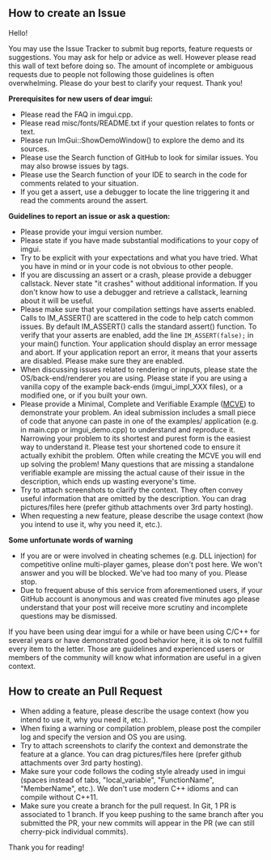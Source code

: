 ## How to create an Issue

Hello! 

You may use the Issue Tracker to submit bug reports, feature requests or suggestions. You may ask for help or advice as well. However please read this wall of text before doing so. The amount of incomplete or ambiguous requests due to people not following those guidelines is often overwhelming. Please do your best to clarify your request. Thank you!

**Prerequisites for new users of dear imgui:**
- Please read the FAQ in imgui.cpp.
- Please read misc/fonts/README.txt if your question relates to fonts or text.
- Please run ImGui::ShowDemoWindow() to explore the demo and its sources.
- Please use the Search function of GitHub to look for similar issues. You may also browse issues by tags.
- Please use the Search function of your IDE to search in the code for comments related to your situation.
- If you get a assert, use a debugger to locate the line triggering it and read the comments around the assert.

**Guidelines to report an issue or ask a question:**
- Please provide your imgui version number.
- Please state if you have made substantial modifications to your copy of imgui. 
- Try to be explicit with your expectations and what you have tried. What you have in mind or in your code is not obvious to other people.
- If you are discussing an assert or a crash, please provide a debugger callstack. Never state "it crashes" without additional information. If you don't know how to use a debugger and retrieve a callstack, learning about it will be useful.
- Please make sure that your compilation settings have asserts enabled. Calls to IM_ASSERT() are scattered in the code to help catch common issues. By default IM_ASSERT() calls the standard assert() function. To verify that your asserts are enabled, add the line `IM_ASSERT(false);` in your main() function. Your application should display an error message and abort. If your application report an error, it means that your asserts are disabled. Please make sure they are enabled.
- When discussing issues related to rendering or inputs, please state the OS/back-end/renderer you are using. Please state if you are using a vanilla copy of the example back-ends (imgui_impl_XXX files), or a modified one, or if you built your own.
- Please provide a Minimal, Complete and Verifiable Example ([MCVE](https://stackoverflow.com/help/mcve)) to demonstrate your problem. An ideal submission includes a small piece of code that anyone can paste in one of the examples/ application (e.g. in main.cpp or imgui_demo.cpp) to understand and reproduce it. Narrowing your problem to its shortest and purest form is the easiest way to understand it. Please test your shortened code to ensure it actually exhibit the problem. Often while creating the MCVE you will end up solving the problem! Many questions that are missing a standalone verifiable example are missing the actual cause of their issue in the description, which ends up wasting everyone's time.
- Try to attach screenshots to clarify the context. They often convey useful information that are omitted by the description. You can drag pictures/files here (prefer github attachments over 3rd party hosting).
- When requesting a new feature, please describe the usage context (how you intend to use it, why you need it, etc.).

**Some unfortunate words of warning**
- If you are or were involved in cheating schemes (e.g. DLL injection) for competitive online multi-player games, please don't post here. We won't answer and you will be blocked. We've had too many of you. Please stop.
- Due to frequent abuse of this service from aforementioned users, if your GitHub account is anonymous and was created five minutes ago please understand that your post will receive more scrutiny and incomplete questions may be dismissed.

If you have been using dear imgui for a while or have been using C/C++ for several years or have demonstrated good behavior here, it is ok to not fullfill every item to the letter. Those are guidelines and experienced users or members of the community will know what information are useful in a given context.

## How to create an Pull Request
- When adding a feature, please describe the usage context (how you intend to use it, why you need it, etc.).
- When fixing a warning or compilation problem, please post the compiler log and specify the version and OS you are using.
- Try to attach screenshots to clarify the context and demonstrate the feature at a glance. You can drag pictures/files here (prefer github attachments over 3rd party hosting).
- Make sure your code follows the coding style already used in imgui (spaces instead of tabs, "local_variable", "FunctionName", "MemberName", etc.). We don't use modern C++ idioms and can compile without C++11.
- Make sure you create a branch for the pull request. In Git, 1 PR is associated to 1 branch. If you keep pushing to the same branch after you submitted the PR, your new commits will appear in the PR (we can still cherry-pick individual commits).

Thank you for reading!
